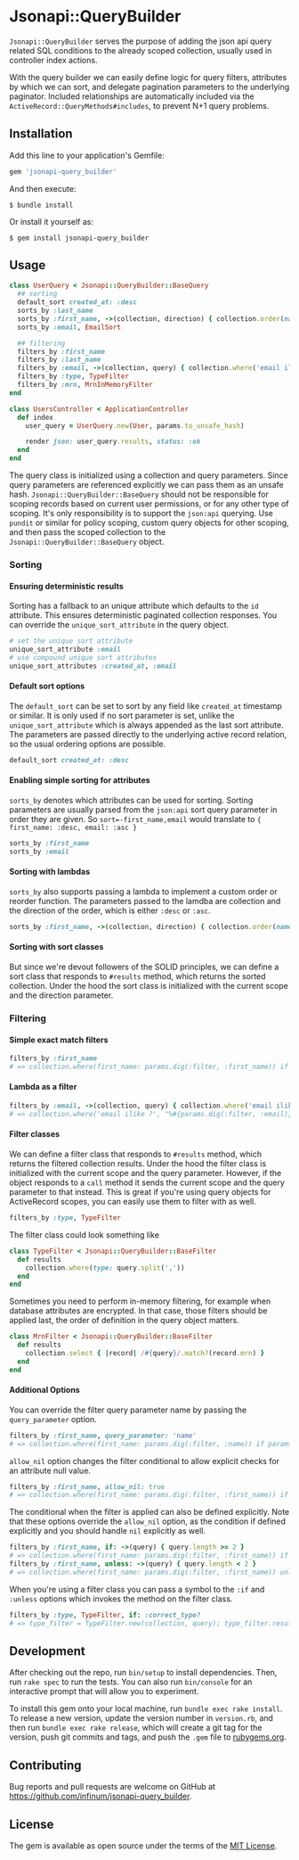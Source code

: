 # Jsonapi::QueryBuilder

`Jsonapi::QueryBuilder` serves the purpose of adding the json api query related SQL conditions to the already scoped
collection, usually used in controller index actions. 

With the query builder we can easily define logic for query filters, attributes by which we can sort, and delegate
pagination parameters to the underlying paginator. Included relationships are automatically included via the
`ActiveRecord::QueryMethods#includes`, to prevent N+1 query problems.

## Installation

Add this line to your application's Gemfile:

```ruby
gem 'jsonapi-query_builder'
```

And then execute:

    $ bundle install

Or install it yourself as:

    $ gem install jsonapi-query_builder

## Usage

```ruby
class UserQuery < Jsonapi::QueryBuilder::BaseQuery
  ## sorting
  default_sort created_at: :desc
  sorts_by :last_name
  sorts_by :first_name, ->(collection, direction) { collection.order(name: direction) }
  sorts_by :email, EmailSort

  ## filtering
  filters_by :first_name
  filters_by :last_name
  filters_by :email, ->(collection, query) { collection.where('email ilike ?', "%#{query}%") }
  filters_by :type, TypeFilter
  filters_by :mrn, MrnInMemoryFilter
end

class UsersController < ApplicationController
  def index
    user_query = UserQuery.new(User, params.to_unsafe_hash)

    render json: user_query.results, status: :ok
  end
end
```

The query class is initialized using a collection and query parameters. Since query parameters are referenced explicitly
we can pass them as an unsafe hash. `Jsonapi::QueryBuilder::BaseQuery` should not be responsible for scoping records based on
current user permissions, or for any other type of scoping. It's only responsibility is to support the `json:api`
querying. Use `pundit` or similar for policy scoping, custom query objects for other scoping, and then pass the scoped
collection to the `Jsonapi::QueryBuilder::BaseQuery` object.

### Sorting
#### Ensuring deterministic results
Sorting has a fallback to an unique attribute which defaults to the `id` attribute. This ensures deterministic paginated
collection responses. You can override the `unique_sort_attribute` in the query object.
```ruby
# set the unique sort attribute
unique_sort_attribute :email
# use compound unique sort attributes
unique_sort_attributes :created_at, :email
````
#### Default sort options
The `default_sort` can be set to sort by any field like `created_at` timestamp or similar. It is only used if no sort
parameter is set, unlike the `unique_sort_attribute` which is always appended as the last sort attribute. The parameters
are passed directly to the underlying active record relation, so the usual ordering options are possible.
```ruby
default_sort created_at: :desc
```
#### Enabling simple sorting for attributes
`sorts_by` denotes which attributes can be used for sorting. Sorting parameters are usually parsed from the
`json:api` sort query parameter in order they are given. So `sort=-first_name,email` would translate to 
`{ first_name: :desc, email: :asc }` 
```ruby
sorts_by :first_name
sorts_by :email
```
#### Sorting with lambdas
`sorts_by` also supports passing a lambda to implement a custom order or reorder function. The parameters passed to the 
lamdba are collection and the direction of the order, which is either `:desc` or `:asc`.
```ruby
sorts_by :first_name, ->(collection, direction) { collection.order(name: direction) }
```

#### Sorting with sort classes
But since we're devout followers of the SOLID principles, we can define a sort class that responds to
`#results` method, which returns the sorted collection. Under the hood the sort class is initialized with
the current scope and the direction parameter.

### Filtering

#### Simple exact match filters
```ruby
filters_by :first_name
# => collection.where(first_name: params.dig(:filter, :first_name)) if params.dig(:filter, :first_name).present?
```

#### Lambda as a filter
```ruby
filters_by :email, ->(collection, query) { collection.where('email ilike ?', "%#{query}%") }
# => collection.where('email ilike ?', "%#{params.dig(:filter, :email)}%") if params.dig(:filter, :email).present?
```

#### Filter classes
We can define a filter class that responds to `#results` method, which returns the filtered collection results. Under
the hood the filter class is initialized with the current scope and the query parameter. However, if the object responds
to a `call` method it sends the current scope and the query parameter to that instead. This is great if you're using
query objects for ActiveRecord scopes, you can easily use them to filter with as well.

```ruby
filters_by :type, TypeFilter
```
The filter class could look something like
```ruby
class TypeFilter < Jsonapi::QueryBuilder::BaseFilter
  def results
    collection.where(type: query.split(','))
  end
end
```
Sometimes you need to perform in-memory filtering, for example when database attributes are encrypted. In that case,
those filters should be applied last, the order of definition in the query object matters.
```ruby
class MrnFilter < Jsonapi::QueryBuilder::BaseFilter
  def results
    collection.select { |record| /#{query}/.match?(record.mrn) }
  end
end
```

#### Additional Options
You can override the filter query parameter name by passing the `query_parameter` option.
```ruby
filters_by :first_name, query_parameter: 'name'
# => collection.where(first_name: params.dig(:filter, :name)) if params.dig(:filter, :name).present?
```
`allow_nil` option changes the filter conditional to allow explicit checks for an attribute null value.
```ruby
filters_by :first_name, allow_nil: true
# => collection.where(first_name: params.dig(:filter, :first_name)) if params[:filter]&.key?(:first_name)
```
The conditional when the filter is applied can also be defined explicitly. Note that these options override the
`allow_nil` option, as the condition if defined explicitly and you should handle `nil` explicitly as well.
```ruby
filters_by :first_name, if: ->(query) { query.length >= 2 }
# => collection.where(first_name: params.dig(:filter, :first_name)) if params.dig(:filter, :first_name) >= 2
filters_by :first_name, unless: ->(query) { query.length < 2 }
# => collection.where(first_name: params.dig(:filter, :first_name)) unless params.dig(:filter, :first_name) < 2
```
When you're using a filter class you can pass a symbol to the `:if` and `:unless` options which invokes the method on
the filter class.
```ruby
filters_by :type, TypeFilter, if: :correct_type?
# => type_filter = TypeFilter.new(collection, query); type_filter.results if type_filter.correct_type?
```

## Development

After checking out the repo, run `bin/setup` to install dependencies. Then, run `rake spec` to run the tests. You can
also run `bin/console` for an interactive prompt that will allow you to experiment.

To install this gem onto your local machine, run `bundle exec rake install`. To release a new version, update the
version number in `version.rb`, and then run `bundle exec rake release`, which will create a git tag for the version,
push git commits and tags, and push the `.gem` file to [rubygems.org](https://rubygems.org).

## Contributing

Bug reports and pull requests are welcome on GitHub at https://github.com/infinum/jsonapi-query_builder.


## License

The gem is available as open source under the terms of the [MIT License](https://opensource.org/licenses/MIT).
